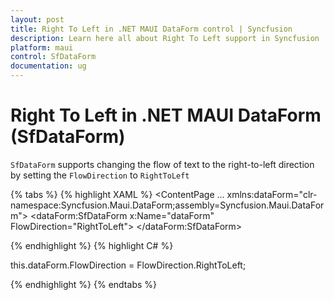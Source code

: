 ```yaml
---
layout: post
title: Right To Left in .NET MAUI DataForm control | Syncfusion
description: Learn here all about Right To Left support in Syncfusion .NET MAUI DataForm(SfDataForm) control and more.
platform: maui
control: SfDataForm
documentation: ug
---
```


# Right To Left in .NET MAUI DataForm (SfDataForm)

`SfDataForm` supports changing the flow of text to the right-to-left direction by setting the `FlowDirection` to `RightToLeft`

{% tabs %}
{% highlight XAML %}
<ContentPage 
...
             xmlns:dataForm="clr-namespace:Syncfusion.Maui.DataForm;assembly=Syncfusion.Maui.DataForm">
    <dataForm:SfDataForm
        x:Name="dataForm"
        FlowDirection="RightToLeft">
    </dataForm:SfDataForm>
</ContentPage>

{% endhighlight %}
{% highlight C# %}

this.dataForm.FlowDirection = FlowDirection.RightToLeft;

{% endhighlight %}
{% endtabs %}
